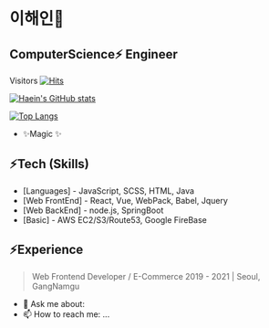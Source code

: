 # 이해인🌱
## ComputerScience⚡ Engineer
Visitors
[![Hits](https://hits.seeyoufarm.com/api/count/incr/badge.svg?url=https%3A%2F%2Fgithub.com%2F2haein&count_bg=%2379C83D&title_bg=%23653434&icon=github.svg&icon_color=%23D6CBCB&title=hits&edge_flat=false)](https://hits.seeyoufarm.com)

[![Haein's GitHub stats](https://github-readme-stats.vercel.app/api?username=2haein&hide=prs&count_private=true&theme=radical)](https://github.com/anuraghazra/github-readme-stats)

[![Top Langs](https://github-readme-stats.vercel.app/api/top-langs/?username=2haein&langs_count=4&layout=compact)](https://github.com/anuraghazra/github-readme-stats)

- ✨Magic ✨

## ⚡Tech (Skills)

- [Languages] - JavaScript, SCSS, HTML, Java
- [Web FrontEnd] - React, Vue, WebPack, Babel, Jquery
- [Web BackEnd] - node.js, SpringBoot
- [Basic] - AWS EC2/S3/Route53, Google FireBase



## ⚡Experience

>Web Frontend Developer / E-Commerce
>2019 - 2021 | Seoul, GangNamgu



- 💬 Ask me about: 
- 📫 How to reach me: ...

